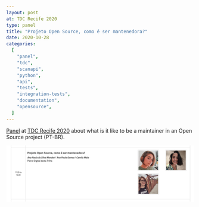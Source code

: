 ```yaml
---
layout: post
at: TDC Recife 2020
type: panel
title: "Projeto Open Source, como é ser mantenedora?"
date: 2020-10-28
categories:
  [
    "panel",
    "tdc",
    "scanapi",
    "python",
    "api",
    "tests",
    "integration-tests",
    "documentation",
    "opensource",
  ]
---
```


[Panel](https://thedevconf.com/tdc/2020/recifeonline/trilha-python) at
[TDC Recife 2020](https://thedevconf.com/tdc/2020/recifeonline/trilhas) about what is it like to
be a maintainer in an Open Source project (PT-BR).

<p align="center">
  <img
    src="/assets/images/panel-tdc-recife-2020.png"
    width="900"
    alt="Panel TDC"
  >
</p>
